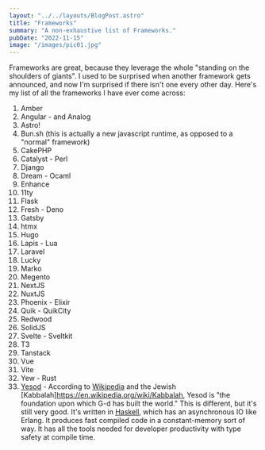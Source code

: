 ```yaml
---
layout: "../../layouts/BlogPost.astro"
title: "Frameworks"
summary: "A non-exhaustive list of Frameworks."
pubDate: "2022-11-15"
image: "/images/pic01.jpg"
---
```


Frameworks are great, because they leverage the whole "standing on the shoulders of giants". I used to be surprised when another framework gets announced, and now I'm surprised if there isn't one every other day. Here's my list of all the frameworks I have ever come across:

1. Amber
2. Angular - and Analog
3. Astro!
4. Bun.sh (this is actually a new javascript runtime, as opposed to a "normal" framework)
5. CakePHP
6. Catalyst - Perl
7. Django
8. Dream - Ocaml
9. Enhance
10. 11ty
11. Flask
12. Fresh - Deno
13. Gatsby
14. htmx
15. Hugo
16. Lapis - Lua
17. Laravel
18. Lucky
19. Marko
20. Megento 
21. NextJS
22. NuxtJS
23. Phoenix - Elixir
24. Quik - QuikCity
25. Redwood
26. SolidJS
27. Svelte - Sveltkit
26. T3
28. Tanstack
29. Vue
30. Vite
31. Yew - Rust
32. [Yesod](https://www.yesodweb.com/) - According to [Wikipedia](https://en.wikipedia.org/wiki/Yesod) and the Jewish [Kabbalah]https://en.wikipedia.org/wiki/Kabbalah, Yesod is "the foundation upon which G-d has built the world." This is different, but it's still very good. It's written in [Haskell](https://www.haskell.org/), which has an asynchronous IO like Erlang. It produces fast compiled code in a constant-memory sort of way.  It has all the tools needed for developer productivity with type safety at compile time. 